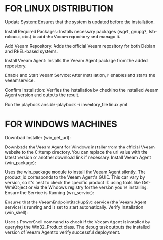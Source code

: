 # FOR LINUX DISTRIBUTION

 Update System: Ensures that the system is updated before the installation.
 
 Install Required Packages: Installs necessary packages (wget, gnupg2, lsb-release, etc.) to add the Veeam repository and manage it.
 
 Add Veeam Repository: Adds the official Veeam repository for both Debian and RHEL-based systems.
 
 Install Veeam Agent: Installs the Veeam Agent package from the added repository.
 
 Enable and Start Veeam Service: After installation, it enables and starts the veeamservice.
 
 Confirm Installation: Verifies the installation by checking the installed Veeam Agent version and outputs the result.

Run the playbook
ansible-playbook -i inventory_file linux.yml


# FOR WINDOWS MACHINES

Download Installer (win_get_url):

Downloads the Veeam Agent for Windows installer from the official Veeam website to the C:\temp directory.
You can replace the url value with the latest version or another download link if necessary.
Install Veeam Agent (win_package):

Uses the win_package module to install the Veeam Agent silently.
The product_id corresponds to the Veeam Agent's GUID. This can vary by version, so it's best to check the specific product ID using tools like Get-WmiObject or via the Windows registry for the version you're installing.
Ensure the Service is Running (win_service):

Ensures that the VeeamEndpointBackupSvc service (the Veeam Agent service) is running and is set to start automatically.
Verify Installation (win_shell):

Uses a PowerShell command to check if the Veeam Agent is installed by querying the Win32_Product class.
The debug task outputs the installed version of Veeam Agent to verify successful deployment.
